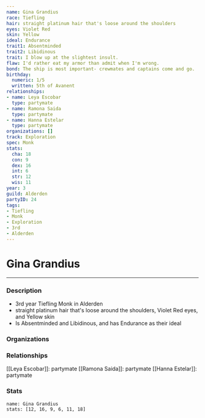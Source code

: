 ```yaml
---
name: Gina Grandius
race: Tiefling
hair: straight platinum hair that's loose around the shoulders
eyes: Violet Red
skin: Yellow
ideal: Endurance
trait1: Absentminded
trait2: Libidinous
trait: I blow up at the slightest insult.
flaw: I'd rather eat my armor than admit when I'm wrong.
bond: The ship is most important- crewmates and captains come and go.
birthday:
  numeric: 1/5
  written: 5th of Avanent
relationships:
- name: Leya Escobar
  type: partymate
- name: Ramona Saida
  type: partymate
- name: Hanna Estelar
  type: partymate
organizations: []
track: Exploration
spec: Monk
stats:
  cha: 18
  con: 9
  dex: 16
  int: 6
  str: 12
  wis: 11
year: 3
guild: Alderden
partyID: 24
tags:
- Tiefling
- Monk
- Exploration
- 3rd
- Alderden
---
```

# Gina Grandius
---
### Description
- 3rd year Tiefling Monk in Alderden
- straight platinum hair that's loose around the shoulders, Violet Red eyes, and Yellow skin
- Is Absentminded and Libidinous, and has Endurance as their ideal

### Organizations
### Relationships
[[Leya Escobar]]: partymate
[[Ramona Saida]]: partymate
[[Hanna Estelar]]: partymate
### Stats
```statblock
name: Gina Grandius
stats: [12, 16, 9, 6, 11, 18]
```
